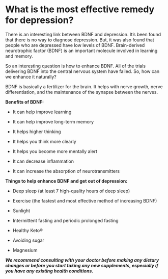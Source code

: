 # What is the most effective remedy for depression?

There is an interesting link between BDNF and depression. It’s been found that there is no way to diagnose depression. But, it was also found that people who are depressed have low levels of BDNF. Brain-derived neurotrophic factor (BDNF) is an important molecule involved in learning and memory.

So an interesting question is how to enhance BDNF. All of the trials delivering BDNF into the central nervous system have failed. So, how can we enhance it naturally?

BDNF is basically a fertilizer for the brain. It helps with nerve growth, nerve differentiation, and the maintenance of the synapse between the nerves.

**Benefits of BDNF:**

- It can help improve learning

- It can help improve long-term memory

- It helps higher thinking

- It helps you think more clearly

- It helps you become more mentally alert

- It can decrease inflammation

- It can increase the absorption of neurotransmitters

**Things to help enhance BDNF and get out of depression:**

- Deep sleep (at least 7 high-quality hours of deep sleep)

- Exercise (the fastest and most effective method of increasing BDNF)

- Sunlight

- Intermittent fasting and periodic prolonged fasting

- Healthy Keto®

- Avoiding sugar

- Magnesium

***We recommend consulting with your doctor before making any dietary changes or before you start taking any new supplements, especially if you have any existing health conditions.***